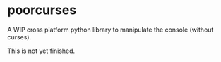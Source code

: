 # poorcurses

A WIP cross platform python library to manipulate the console (without curses).  

This is not yet finished.